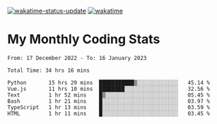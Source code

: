 [![wakatime-status-update](https://github.com/noopurphalak/noopurphalak/workflows/wakatime-status-update/badge.svg)](https://github.com/noopurphalak/noopurphalak/actions/workflows/main.yml)
[![wakatime](https://wakatime.com/badge/user/80ace140-ef40-4fdd-b8ed-f3be3d2e1aea.svg)](https://wakatime.com/@80ace140-ef40-4fdd-b8ed-f3be3d2e1aea)

# My Monthly Coding Stats

<!--START_SECTION:waka-->

```text
From: 17 December 2022 - To: 16 January 2023

Total Time: 34 hrs 16 mins

Python       15 hrs 29 mins  ███████████▒░░░░░░░░░░░░░   45.14 %
Vue.js       11 hrs 10 mins  ████████░░░░░░░░░░░░░░░░░   32.56 %
Text         1 hr 52 mins    █▒░░░░░░░░░░░░░░░░░░░░░░░   05.45 %
Bash         1 hr 21 mins    █░░░░░░░░░░░░░░░░░░░░░░░░   03.97 %
TypeScript   1 hr 13 mins    █░░░░░░░░░░░░░░░░░░░░░░░░   03.59 %
HTML         1 hr 11 mins    █░░░░░░░░░░░░░░░░░░░░░░░░   03.45 %
```

<!--END_SECTION:waka-->
